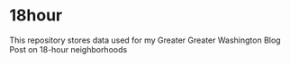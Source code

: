 # 18hour
This repository stores data used for my Greater Greater Washington Blog Post on 18-hour neighborhoods
